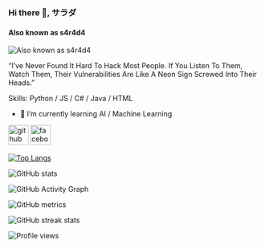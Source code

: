 ### Hi there 👋, サラダ
#### Also known as s4r4d4
![Also known as s4r4d4](https://images5.alphacoders.com/112/thumb-1920-1123013.jpg)

“I’ve Never Found It Hard To Hack Most People. If You Listen To Them, Watch Them, Their Vulnerabilities Are Like A Neon Sign Screwed Into Their Heads.”

Skills: Python / JS / C# / Java / HTML

- 🌱 I’m currently learning AI / Machine Learning 


[<img src='https://cdn.jsdelivr.net/npm/simple-icons@3.0.1/icons/github.svg' alt='github' height='40'>](https://github.com/s4r4d4xwork)  [<img src='https://cdn.jsdelivr.net/npm/simple-icons@3.0.1/icons/facebook.svg' alt='facebook' height='40'>](https://www.facebook.com/https://www.facebook.com/s4r4d4/)  

[![Top Langs](https://github-readme-stats.vercel.app/api/top-langs/?username=s4r4d4xwork)](https://github.com/anuraghazra/github-readme-stats)

![GitHub stats](https://github-readme-stats.vercel.app/api?username=s4r4d4xwork&show_icons=true)  

![GitHub Activity Graph](https://activity-graph.herokuapp.com/graph?username=s4r4d4xwork)  

![GitHub metrics](https://metrics.lecoq.io/s4r4d4xwork)  

![GitHub streak stats](https://github-readme-streak-stats.herokuapp.com/?user=s4r4d4xwork)  

![Profile views](https://gpvc.arturio.dev/s4r4d4xwork)  
